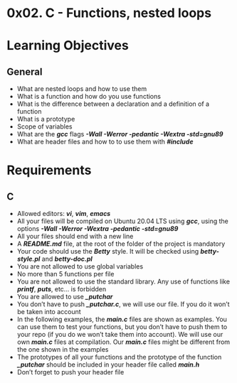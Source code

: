 # 0x02. C - Functions, nested loops
# Learning Objectives

## General
* What are nested loops and how to use them
* What is a function and how do you use functions
* What is the difference between a declaration and a definition of a function
* What is a prototype
* Scope of variables
* What are the ***gcc*** flags ***-Wall -Werror -pedantic -Wextra -std=gnu89***
* What are header files and how to to use them with ***#include***

# Requirements
## C
* Allowed editors: ***vi***, ***vim***, ***emacs***
* All your files will be compiled on Ubuntu 20.04 LTS using ***gcc***, using the options ***-Wall -Werror -Wextra -pedantic -std=gnu89***
* All your files should end with a new line
* A ***README.md*** file, at the root of the folder of the project is mandatory
* Your code should use the ***Betty*** style. It will be checked using ***betty-style.pl*** and ***betty-doc.pl***
* You are not allowed to use global variables
* No more than 5 functions per file
* You are not allowed to use the standard library. Any use of functions like ***printf***, ***puts***, etc… is forbidden
* You are allowed to use ***_putchar***
* You don’t have to push ***_putchar.c***, we will use our file. If you do it won’t be taken into account
* In the following examples, the ***main.c*** files are shown as examples. You can use them to test your functions, but you don’t have to push them to your repo (if you do we won’t take them into account). We will use our own ***main.c*** files at compilation. Our ***main.c*** files might be different from the one shown in the examples
* The prototypes of all your functions and the prototype of the function ***_putchar*** should be included in your header file called ***main.h***
* Don’t forget to push your header file
